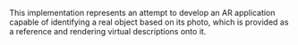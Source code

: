 This implementation represents an attempt to develop an AR application capable of identifying a real object based on its photo, which is provided as a reference and rendering virtual descriptions onto it. 
